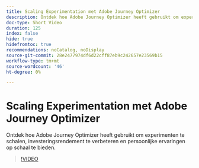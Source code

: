 ```yaml
---
title: Scaling Experimentation met Adobe Journey Optimizer
description: Ontdek hoe Adobe Journey Optimizer heeft gebruikt om experimenten te schalen, investeringsrendement te verbeteren en persoonlijke ervaringen op schaal te bieden.
doc-type: Short Video
duration: 125
index: false
hide: true
hidefromtoc: true
recommendations: noCatalog, noDisplay
source-git-commit: 28e2477974df6d22cff87eb9c242657e23569b15
workflow-type: tm+mt
source-wordcount: '46'
ht-degree: 0%

---
```



# Scaling Experimentation met Adobe Journey Optimizer

Ontdek hoe Adobe Journey Optimizer heeft gebruikt om experimenten te schalen, investeringsrendement te verbeteren en persoonlijke ervaringen op schaal te bieden.

<!-- 72_S531_3442531_124_scaling-experimentation-with-adobe-journey-optimizer -->
>[!VIDEO](https://video.tv.adobe.com/v/3458240/?learn=on&enablevpops=true)
